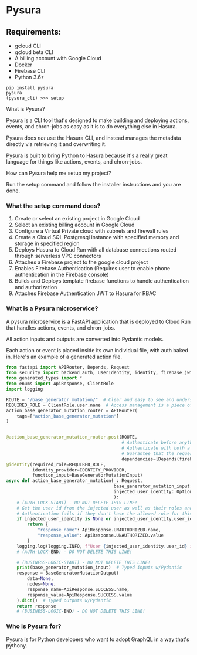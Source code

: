 # Pysura

## Requirements:

- gcloud CLI
- gcloud beta CLI
- A billing account with Google Cloud
- Docker
- Firebase CLI
- Python 3.6+

```commandline
pip install pysura
pysura
(pysura_cli) >>> setup
```

What is Pysura?

Pysura is a CLI tool that's designed to make building and deploying actions, events, and chron-jobs as easy as it is to
do everything else in Hasura.

Pysura does *not* use the Hasura CLI, and instead manages the metadata directly via retrieving it and overwriting it.

Pysura is built to bring Python to Hasura because it's a really great language for things like actions, events, and
chron-jobs.

How can Pysura help me setup my project?

Run the setup command and follow the installer instructions and you are done.

### What the setup command does?

1. Create or select an existing project in Google Cloud
2. Select an existing billing account in Google Cloud
3. Configure a Virtual Private cloud with subnets and firewall rules
4. Create a Cloud SQL Postgresql instance with specified memory and storage in specified region
5. Deploys Hasura to Cloud Run with all database connections routed through serverless VPC connectors
6. Attaches a Firebase project to the google cloud project
7. Enables Firebase Authentication (Requires user to enable phone authentication in the Firebase console)
8. Builds and Deploys template firebase functions to handle authentication and authorization
9. Attaches Firebase Authentication JWT to Hasura for RBAC

### What is a Pysura microservice?

A pysura microservice is a FastAPI application that is deployed to Cloud Run that handles actions, events, and
chron-jobs.

All action inputs and outputs are converted into Pydantic models.

Each action or event is placed inside its own individual file, with auth baked in. Here's an example of a generated
action file.

```python
from fastapi import APIRouter, Depends, Request
from security import backend_auth, UserIdentity, identity, firebase_jwt_auth, IDENTITY_PROVIDER
from generated_types import *
from enums import ApiResponse, ClientRole
import logging

ROUTE = "/base_generator_mutation/"  # Clear and easy to see and understand the route
REQUIRED_ROLE = ClientRole.user.name  # Access management is a piece of cake
action_base_generator_mutation_router = APIRouter(
    tags=["action_base_generator_mutation"]
)


@action_base_generator_mutation_router.post(ROUTE,
                                            # Authenticate before anything touches the business logic
                                            # Authenticate with both a user identity, AND a backend secret.
                                            # Guarantee that the request came from your app.
                                            dependencies=[Depends(firebase_jwt_auth), Depends(backend_auth)])
@identity(required_role=REQUIRED_ROLE,
          identity_provider=IDENTITY_PROVIDER,
          function_input=BaseGeneratorMutationInput)
async def action_base_generator_mutation(_: Request,
                                         base_generator_mutation_input: Optional[BaseGeneratorMutationInput] = None,
                                         injected_user_identity: Optional[UserIdentity] = None
                                         ):
    # (AUTH-LOCK-START) - DO NOT DELETE THIS LINE!
    # Get the user id from the injected user as well as their roles and allowed roles.
    # Authentication fails if they don't have the allowed role for this action.
    if injected_user_identity is None or injected_user_identity.user_id is None:
        return {
            "response_name": ApiResponse.UNAUTHORIZED.name,
            "response_value": ApiResponse.UNAUTHORIZED.value
        }
    logging.log(logging.INFO, f"User {injected_user_identity.user_id} is authorized to access {ROUTE}")
    # (AUTH-LOCK-END) - DO NOT DELETE THIS LINE!

    # (BUSINESS-LOGIC-START) - DO NOT DELETE THIS LINE!
    print(base_generator_mutation_input)  # Typed inputs w/Pydantic
    response = BaseGeneratorMutationOutput(
        data=None,
        nodes=None,
        response_name=ApiResponse.SUCCESS.name,
        response_value=ApiResponse.SUCCESS.value
    ).dict()  # Typed outputs w/Pydantic
    return response
    # (BUSINESS-LOGIC-END) - DO NOT DELETE THIS LINE!

```

### Who is Pysura for?

Pysura is for Python developers who want to adopt GraphQL in a way that's pythony.
